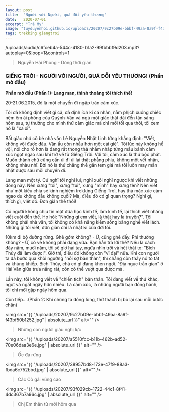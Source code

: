 ```yaml
---
layout: post
title:  "Người với Người, quá đổi yêu thương"
date:   2020-07-01
excerpt: "Trà My"
image: "tuyduyenhoi.github.io/uploads/20207/9c27b09e-bbbf-49aa-8a9f-f43bf50b1252.jpg"
tags: trekking giengtroi
---
```


<p>/uploads/audio/c6fceb4a-544c-4180-b1a2-99fbbbf9d203.mp3?autoplay=0&loop=1&controls=1</p>
<blockquote>Nguyễn Hải Phong - Dòng thời gian</blockquote>

### GIẾNG TRỜI - NGƯỜI VỚI NGƯỜI, QUÁ ĐỖI YÊU THƯƠNG! (Phần mở đầu)

**Phần mở đầu (Phần 1): Lang man, thỉnh thoảng tôi thích thế!**

20-21.06.2015, đó là một chuyến đi ngập tràn cảm xúc.

Tôi đã không định viết gì cả, đã định ích kỉ cá nhân, nằm phịch xuống chiếc nệm êm ái phòng của Quỳnh-Vân và ngủ một giấc thật dài đến tận sáng hôm sau, tự thưởng cho mình thứ cảm giác mà chỉ mới tối qua thôi, tôi xem nó là "xa xỉ".

Bất giác nhớ cô bé nhà văn Lê Nguyễn Nhật Linh từng khẳng định: "Viết, không vội được đâu. Văn ẩu còn nhầu hơn một cái giẻ". Tôi lúc này không hề vội, nói cho rõ hơn là đang rất thong thả nhấm nháp từng mẩu bánh cảm xúc ngọt ngào sau khi trở về từ Giếng Trời. Với tôi, cảm xúc là thứ bộc phát. Muốn thành chữ cũng cần ủi đi ủi lại thật phẳng phiu, không một vết nhăn, không nhàu nhĩ. Bởi nó là thứ chẳng thể gắn tem giá mà tôi luôn may mắn nhặt được sau mỗi chuyến đi.

Lang man một tý. Cứ nghĩ tới nghĩ lui, nghĩ xuôi nghĩ ngược khi viết những dòng này. Nên xưng "tôi", xưng "tui", xưng "mình" hay xưng tên? Nên viết như một kiểu chia sẻ kinh nghiệm trekking Giếng Trời, hay thả mặc xúc cảm ngao du không đầu không cuối? Mà, điều đó có gì quan trọng? Nghĩ gì, thích gì, viết đó. Đơn giản thế thôi!

Có người không chịu tin một đứa học kinh tế, làm kinh tế, lại thích viết nhăng viết cuội đến thế. Họ hỏi: "Những gì em viết, là thật hay là truyện?". Tôi không phải nhà văn, tôi không có khả năng kiếm sống bằng nghề viết lách. Những gì tôi viết, đơn giản chỉ là nhật kí của đời tôi.

10km đi bộ đường rừng. Ghê gớm không? - Ừ, cũng ghê đấy. Phi thường không? - Ừ, có vẻ không phải dạng vừa. Bạn hẳn trả lời thế? Nếu là cách đây năm, mười năm, tôi sẽ giơ hai tay, ngửa nhìn trời và hét thật to: "Bích Thủy đã làm được!". Giờ thì, điều đó không còn "vĩ đại" nữa. Khi con người ta đã bước qua khỏi ngưỡng "nỗi sợ bản thân", thì chẳng còn thấy nó to tát và khủng khiếp. Bích Thủy, chả có gì đáng khen ngợi. "Địa ngục trần gian" ở Hải Vân giữa trưa nắng rát, còn có thể vượt qua được mà.

Lần này, tôi không viết về "chiến tích" bản thân. Tôi đang viết về thứ khác, ngọt và ngất ngây hơn nhiều. Là cảm xúc, là những người bạn đồng hành, tôi chỉ mới gặp ngày hôm qua.

Còn tiếp....(Phần 2: Khi chúng ta đồng lòng, thử thách bị bỏ lại sau mỗi bước chân)

<span class="image fit"><img src="{{ "/uploads/20207/9c27b09e-bbbf-49aa-8a9f-f43bf50b1252.jpg" | absolute_url }}" alt="" /></span>
<blockquote>Những con người giàu nghị lực</blockquote>

<span class="image fit"><img src="{{ "/uploads/20207/a5510fcc-b11b-462b-ad52-70e06daa3e6e.jpg" | absolute_url }}" alt="" /></span>
<blockquote>Ốc đá rừng</blockquote>

<span class="image fit"><img src="{{ "/uploads/20207/38957bd8-173e-47f9-88a3-fbda6c752bbd.jpg" | absolute_url }}" alt="" /></span>
<blockquote>Các Cô gái vùng cao</blockquote>

<span class="image fit"><img src="{{ "/uploads/20207/93f029cb-1722-44c1-8f41-4dc367b7a96c.jpg" | absolute_url }}" alt="" /></span>
<blockquote>Chị Em thân từ mới hôm qua</blockquote>

